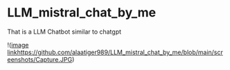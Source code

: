 # LLM_mistral_chat_by_me
That is a LLM Chatbot similar to chatgpt

!([image link](https://github.com/alaatiger989/LLM_mistral_chat_by_me/blob/main/screenshots/Capture.JPG)https://github.com/alaatiger989/LLM_mistral_chat_by_me/blob/main/screenshots/Capture.JPG)

